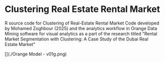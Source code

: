# Clustering Real Estate Rental Market
R source code for Clustering of Real-Estate Rental Market
Code developed by Mohamed Zoghbour (2025) 
and the analytics workflow in Orange Data Mining software for visual analytics
as a part of the research titled
"Rental Market Segmentation with Clustering: A Case Study of the Dubai Real Estate Market"

[](./Orange Model - v01g.png)
